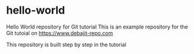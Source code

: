 # hello-world
Hello World repository for Git tutorial
This is an example repository for the Git tutoial on https://www.debajit-repo.com

This repository is built step by step in the tutorial
